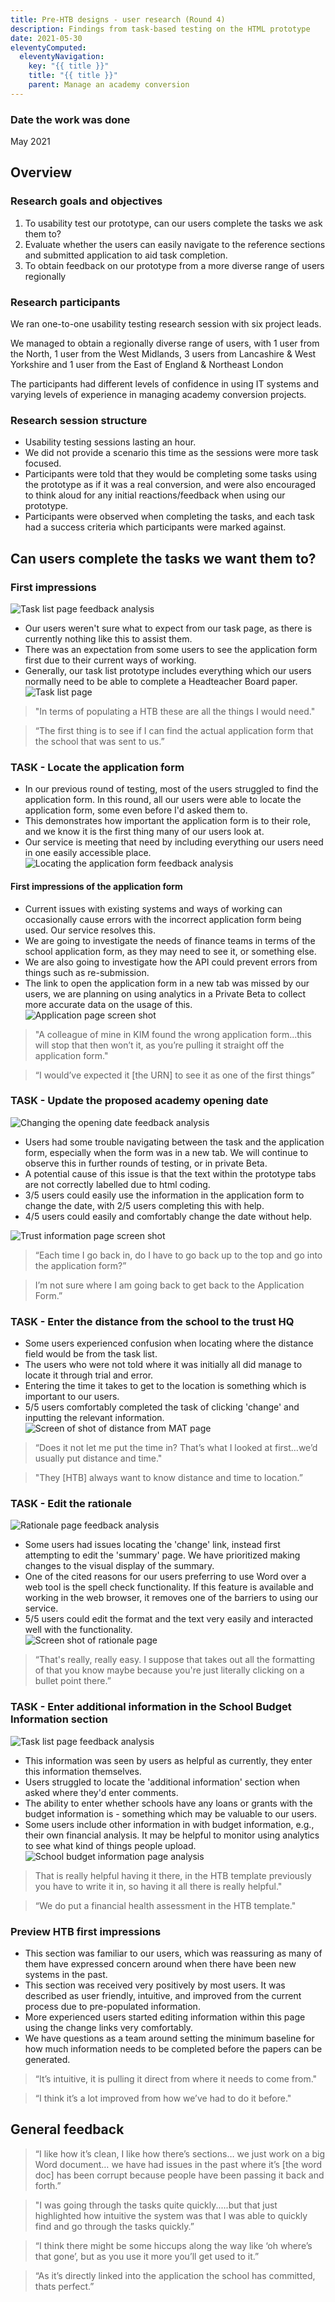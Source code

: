```yaml
---
title: Pre-HTB designs - user research (Round 4)
description: Findings from task-based testing on the HTML prototype
date: 2021-05-30
eleventyComputed:
  eleventyNavigation:
    key: "{{ title }}"
    title: "{{ title }}"
    parent: Manage an academy conversion
---
```


### Date the work was done
May 2021

## Overview
### Research goals and objectives
1. To usability test our prototype, can our users complete the tasks we ask them to?
2. Evaluate whether the users can easily navigate to the reference sections and submitted application to aid task completion.
3. To obtain feedback on our prototype from a more diverse range of users regionally

### Research participants
We ran one-to-one usability testing research session with six project leads.

We managed to obtain a regionally diverse range of users, with 1 user from the North, 1 user from the West Midlands, 3 users from Lancashire & West Yorkshire and 1 user from the East of England & Northeast London 

The participants had different levels of confidence in using IT systems and varying levels of experience in managing academy conversion projects.

### Research session structure
- Usability testing sessions lasting an hour.​
- We did not provide a scenario this time as the sessions were more task focused.​
- Participants were told that they would be completing some tasks using the prototype as if it was a real conversion, and were also encouraged to think aloud for any initial reactions/feedback when using our prototype.​
- Participants were observed when completing the tasks, and each task had a success criteria which participants were marked against.

## Can users complete the tasks we want them to?
### First impressions
![Task list page feedback analysis](/images/apply-to-become-academy/Pre-HTB-final/4_task_list.png "Task list page feedback analysis")
- Our users weren't sure what to expect from our task page, as there is currently nothing like this to assist them.
- There was an expectation from some users to see the application form first due to their current ways of working.
- Generally, our task list prototype includes everything which our users normally need to be able to complete a Headteacher Board paper.</br>
![Task list page](/images/apply-to-become-academy/Pre-HTB-final-UR/task-list-with-old-code.png "Task list page")
> "In terms of populating a HTB these are all the things I would need."

> “The first thing is to see if I can find the actual application form that the school that was sent to us.”

### TASK - Locate the application form
- In our previous round of testing, most of the users struggled to find the application form. In this round, all our users were able to locate the application form, some even before I'd asked them to.
- This demonstrates how important the application form is to their role, and we know it is the first thing many of our users look at. 
- Our service is meeting that need by including everything our users need in one easily accessible place.</br>
![Locating the application form feedback analysis](/images/apply-to-become-academy/Pre-HTB-final/4_application_form.png "Locating the application form feedback analysis")

#### First impressions of the application form
- Current issues with existing systems and ways of working can occasionally cause errors with the incorrect application form being used. Our service resolves this.
- We are going to investigate the needs of finance teams in terms of the school application form, as they may need to see it, or something else.
- We are also going to investigate how the API could prevent errors from things such as re-submission.
- The link to open the application form in a new tab was missed by our users, we are planning on using analytics in a Private Beta to collect more accurate data on the usage of this.</br>
![Application page screen shot](/images/apply-to-become-academy/Pre-HTB-final/application.png "Application page screen shot")

> "A colleague of mine in KIM found the wrong application form...this will stop that then won’t it, as you’re pulling it straight off the application form."

> “I would’ve expected it [the URN] to see it as one of the first things”

### TASK - Update the proposed academy opening date
![Changing the opening date feedback analysis](/images/apply-to-become-academy/Pre-HTB-final/4_summary.png "Changing the opening date feedback analysis")
- Users had some trouble navigating between the task and the application form, especially when the form was in a new tab. We will continue to observe this in further rounds of testing, or in private Beta.
- A potential cause of this issue is that the text within the prototype tabs are not correctly labelled due to html coding.
- 3/5 users could easily use the information in the application form to change the date, with 2/5 users completing this with help.
- 4/5 users could easily and comfortably change the date without help.

![Trust information page screen shot](/images/apply-to-become-academy/Pre-HTB-final/trustinfo_summary.png "Trust information page screen shot")

> “Each time I go back in, do I have to go back up to the top and go into the application form?”

> I’m not sure where I am going back to get back to the Application Form.”

### TASK - Enter the distance from the school to the trust HQ
- Some users experienced confusion when locating where the distance field would be from the task list.
- The users who were not told where it was initially all did manage to locate it through trial and error. 
- Entering the time it takes to get to the location is something which is important to our users. 
- 5/5 users comfortably completed the task of clicking 'change' and inputting the relevant information.</br>
![Screen of shot of distance from MAT page](/images/apply-to-become-academy/Pre-HTB-final/distance.png "Screen of shot of distance from MAT page")

>“Does it not let me put the time in? That’s what I looked at first…we’d usually put distance and time."

>"They [HTB] always want to know distance and time to location.”

### TASK - Edit the rationale
![Rationale page feedback analysis](/images/apply-to-become-academy/Pre-HTB-final/4_rationale.png "Rationale page analysis")
- Some users had issues locating the 'change' link, instead first attempting to edit the 'summary' page. We have prioritized making changes to the visual display of the summary. 
- One of the cited reasons for our users preferring to use Word over a web tool is the spell check functionality. If this feature is available and working in the web browser, it removes one of the barriers to using our service.
- 5/5 users could edit the format and the text very easily and interacted well with the functionality.</br>
![Screen shot of rationale page](/images/apply-to-become-academy/Pre-HTB-final/rationale.png "Screen shot of rationale page")

>“That's really, really easy. I suppose that takes out all the formatting of that you know maybe because you're just literally clicking on a bullet point there.”

### TASK - Enter additional information in the School Budget Information section
![Task list page feedback analysis](/images/apply-to-become-academy/Pre-HTB-final/4_school_budget.png "School budget information page analysis")

- This information was seen by users as helpful as currently, they enter this information themselves.
- Users struggled to locate the 'additional information' section when asked where they'd enter comments.
- The ability to enter whether schools have any loans or grants with the budget information is - something which may be valuable to our users.
- Some users include other information in with budget information, e.g., their own financial analysis. It may be helpful to monitor using analytics to see what kind of things people upload.</br>
![School budget information page analysis](/images/apply-to-become-academy/Pre-HTB-final-UR/image1.png "School budget information")

> That is really helpful having it there, in the HTB template previously you have to write it in, so having it all there is really helpful."

> “We do put a financial health assessment in the HTB template."



### Preview HTB first impressions
- This section was familiar to our users, which was reassuring as many of them have expressed concern around when there have been new systems in the past.
- This section was received very positively by most users. It was described as user friendly, intuitive, and improved from the current process due to pre-populated information. 
- More experienced users started editing information within this page using the change links very comfortably. 
- We have questions as a team around setting the minimum baseline for how much information needs to be completed before the papers can be generated.

> “It’s intuitive, it is pulling it direct from where it needs to come from."

> “I think it’s a lot improved from how we’ve had to do it before."

## General feedback
> “I like how it’s clean, I like how there’s sections… we just work on a big Word document… we have had issues in the past where it’s [the word doc] has been corrupt because people have been passing it back and forth.”

> "I was going through the tasks quite quickly.....but that just highlighted how intuitive the system was that I was able to quickly find and go through the tasks quickly.”

> “I think there might be some hiccups along the way like ‘oh where’s that gone’, but as you use it more you’ll get used to it.”

> “As it’s directly linked into the application the school has committed, thats perfect.”